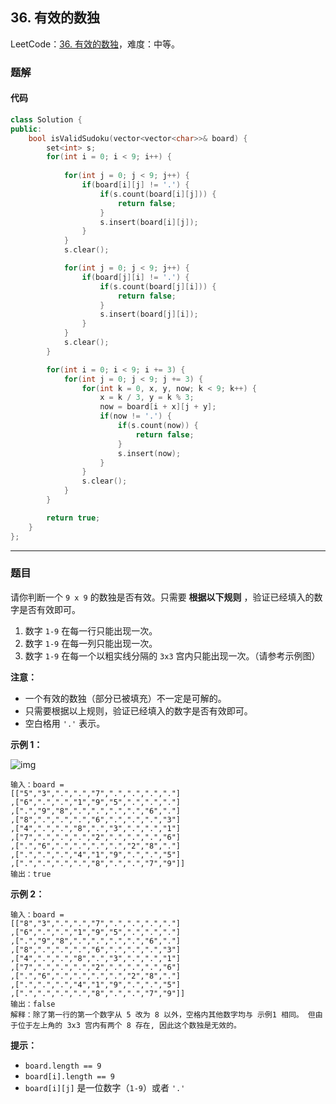 ## 36. 有效的数独

LeetCode：[36. 有效的数独](https://leetcode.cn/problems/valid-sudoku/)，难度：中等。

### 题解

#### 代码

```c++
class Solution {
public:
    bool isValidSudoku(vector<vector<char>>& board) {
        set<int> s;
        for(int i = 0; i < 9; i++) {
            
            for(int j = 0; j < 9; j++) {
                if(board[i][j] != '.') {
                    if(s.count(board[i][j])) {
                        return false;
                    }
                    s.insert(board[i][j]);
                }
            }
            s.clear();

            for(int j = 0; j < 9; j++) {
                if(board[j][i] != '.') {
                    if(s.count(board[j][i])) {
                        return false;
                    }
                    s.insert(board[j][i]);
                }
            }
            s.clear();
        }

        for(int i = 0; i < 9; i += 3) {
            for(int j = 0; j < 9; j += 3) {
                for(int k = 0, x, y, now; k < 9; k++) {
                    x = k / 3, y = k % 3;
                    now = board[i + x][j + y];
                    if(now != '.') {
                        if(s.count(now)) {
                            return false;
                        }
                        s.insert(now);
                    }
                }
                s.clear();
            }
        }

        return true;
    }
};
```



---



### 题目

请你判断一个 `9 x 9` 的数独是否有效。只需要 **根据以下规则** ，验证已经填入的数字是否有效即可。

1. 数字 `1-9` 在每一行只能出现一次。
2. 数字 `1-9` 在每一列只能出现一次。
3. 数字 `1-9` 在每一个以粗实线分隔的 `3x3` 宫内只能出现一次。（请参考示例图）

 

**注意：**

- 一个有效的数独（部分已被填充）不一定是可解的。
- 只需要根据以上规则，验证已经填入的数字是否有效即可。
- 空白格用 `'.'` 表示。

 

**示例 1：**

![img](https://gitee.com/xwl66/leetcode/raw/master/image/36-250px-sudoku-by-l2g-20050714svg.png)

```
输入：board = 
[["5","3",".",".","7",".",".",".","."]
,["6",".",".","1","9","5",".",".","."]
,[".","9","8",".",".",".",".","6","."]
,["8",".",".",".","6",".",".",".","3"]
,["4",".",".","8",".","3",".",".","1"]
,["7",".",".",".","2",".",".",".","6"]
,[".","6",".",".",".",".","2","8","."]
,[".",".",".","4","1","9",".",".","5"]
,[".",".",".",".","8",".",".","7","9"]]
输出：true
```

**示例 2：**

```
输入：board = 
[["8","3",".",".","7",".",".",".","."]
,["6",".",".","1","9","5",".",".","."]
,[".","9","8",".",".",".",".","6","."]
,["8",".",".",".","6",".",".",".","3"]
,["4",".",".","8",".","3",".",".","1"]
,["7",".",".",".","2",".",".",".","6"]
,[".","6",".",".",".",".","2","8","."]
,[".",".",".","4","1","9",".",".","5"]
,[".",".",".",".","8",".",".","7","9"]]
输出：false
解释：除了第一行的第一个数字从 5 改为 8 以外，空格内其他数字均与 示例1 相同。 但由于位于左上角的 3x3 宫内有两个 8 存在, 因此这个数独是无效的。
```

 

**提示：**

- `board.length == 9`
- `board[i].length == 9`
- `board[i][j]` 是一位数字（`1-9`）或者 `'.'`


